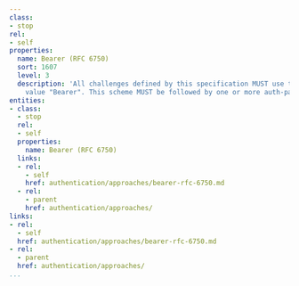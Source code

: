 ```yaml
---
class:
- stop
rel:
- self
properties:
  name: Bearer (RFC 6750)
  sort: 1607
  level: 3
  description: 'All challenges defined by this specification MUST use the auth-scheme
    value "Bearer". This scheme MUST be followed by one or more auth-param values. '
entities:
- class:
  - stop
  rel:
  - self
  properties:
    name: Bearer (RFC 6750)
  links:
  - rel:
    - self
    href: authentication/approaches/bearer-rfc-6750.md
  - rel:
    - parent
    href: authentication/approaches/
links:
- rel:
  - self
  href: authentication/approaches/bearer-rfc-6750.md
- rel:
  - parent
  href: authentication/approaches/
...
```

